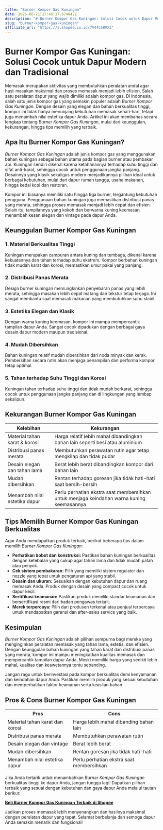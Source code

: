 ```yaml
---
title: "Burner Kompor Gas Kuningan"
date: 2025-06-21T17:40:17.674642Z
description: "# Burner Kompor Gas Kuningan: Solusi Cocok untuk Dapur Modern dan Tradisional..."
slug: "burner-kompor-gas-kuningan"
affiliate_url: "https://s.shopee.co.id/7V44C68VX2"
---
```

# Burner Kompor Gas Kuningan: Solusi Cocok untuk Dapur Modern dan Tradisional

Memasak merupakan aktivitas yang membutuhkan peralatan andal agar hasil masakan maksimal dan proses memasak menjadi lebih efisien. Salah satu peralatan dapur yang wajib dimiliki adalah kompor gas. Di Indonesia, salah satu jenis kompor gas yang semakin populer adalah *Burner Kompor Gas Kuningan*. Dengan desain yang elegan dan bahan berkualitas tinggi, kompor ini tidak hanya menunjang kebutuhan memasak sehari-hari, tetapi juga menambah nilai estetika dapur Anda. Artikel ini akan membahas secara lengkap tentang *Burner Kompor Gas Kuningan*, mulai dari keunggulan, kekurangan, hingga tips memilih yang terbaik.

## Apa Itu Burner Kompor Gas Kuningan?

*Burner Kompor Gas Kuningan* adalah jenis kompor gas yang menggunakan bahan kuningan sebagai bahan utama pada bagian burner atau pembakar api. Kuningan sendiri dikenal karena ketahanannya terhadap suhu tinggi dan sifat anti-karat, sehingga cocok untuk penggunaan jangka panjang. Desainnya yang klasik sekaligus modern menjadikannya pilihan ideal untuk berbagai kebutuhan, mulai dari dapur rumah tangga, usaha makanan, hingga kedai kopi dan restoran.

Kompor ini biasanya memiliki satu hingga tiga burner, tergantung kebutuhan pengguna. Penggunaan bahan kuningan juga memastikan distribusi panas yang merata, sehingga proses memasak menjadi lebih cepat dan efisien. Selain itu, tampilannya yang kokoh dan berwarna kuning keemasan menambah kesan elegan dan vintage pada dapur Anda.

## Keunggulan Burner Kompor Gas Kuningan

### 1. Material Berkualitas Tinggi

Kuningan merupakan campuran antara kuning dan tembaga, dikenal karena kekuatannya dan tahan terhadap suhu ekstrem. Kompor berbahan kuningan tidak mudah karat dan korosi, memastikan umur pakai yang panjang.

### 2. Distribusi Panas Merata

Design burner kuningan memungkinkan penyebaran panas yang lebih merata, sehingga masakan lebih cepat matang dan tekstur tetap terjaga. Ini sangat membantu saat memasak makanan yang membutuhkan suhu stabil.

### 3. Estetika Elegan dan Klasik

Dengan warna kuning keemasan, kompor ini mampu mempercantik tampilan dapur Anda. Sangat cocok dipadukan dengan berbagai gaya desain dapur modern maupun tradisional.

### 4. Mudah Dibersihkan

Bahan kuningan relatif mudah dibersihkan dari noda minyak dan kerak. Pembersihan secara rutin akan menjaga penampilan dan performa kompor tetap optimal.

### 5. Tahan terhadap Suhu Tinggi dan Korosi

Kuningan tahan terhadap suhu tinggi dan tidak mudah berkarat, sehingga cocok untuk penggunaan jangka panjang dan di lingkungan yang lembap sekalipun.

## Kekurangan Burner Kompor Gas Kuningan

| Kelebihan | Kekurangan |
| --- | --- |
| Material tahan karat & korosi | Harga relatif lebih mahal dibandingkan bahan lain seperti besi atau aluminium |
| Distribusi panas merata | Membutuhkan perawatan rutin agar tetap mengkilap dan tidak pudar |
| Desain elegan dan tahan lama | Berat lebih berat dibandingkan kompor dari bahan lain |
| Mudah dibersihkan | Rentan terhadap goresan jika tidak hati-hati saat bersih-bersih |
| Menambah nilai estetika dapur | Perlu perhatian ekstra saat membersihkan untuk menjaga keindahan warna kuning keemasannya |

## Tips Memilih Burner Kompor Gas Kuningan Berkualitas

Agar Anda mendapatkan produk terbaik, berikut beberapa tips dalam memilih *Burner Kompor Gas Kuningan*:

- **Perhatikan bobot dan konstruksi:** Pastikan bahan kuningan berkualitas dengan ketebalan yang cukup agar tahan lama dan tidak mudah patah atau penyok.
- **Cek sistem pembakaran:** Pilih yang memiliki sistem regulator dan nozzle yang tepat untuk pengaturan api yang stabil.
- **Desain dan ukuran:** Sesuaikan dengan kebutuhan dapur dan ruang memasak Anda. Produk dengan desain yang compact cocok untuk dapur kecil.
- **Sertifikasi keamanan:** Pastikan produk memiliki standar keamanan dan bersertifikasi resmi dari badan pengawas terkait.
- **Merek terpercaya:** Pilih dari produsen terkenal atau penjual terpercaya untuk mendapatkan garansi dan after-sales service yang baik.

## Kesimpulan

*Burner Kompor Gas Kuningan* adalah pilihan sempurna bagi mereka yang menginginkan peralatan memasak yang tahan lama, estetis, dan efisien. Dengan keunggulan bahan kuningan yang tahan karat dan distribusi panas yang merata, kompor ini mampu meningkatkan kualitas memasak dan mempercantik tampilan dapur Anda. Meski memiliki harga yang sedikit lebih mahal, kualitas dan keawetannya tentu sebanding.

Jangan ragu untuk berinvestasi pada kompor berkualitas demi kenyamanan dan keindahan dapur Anda. Pastikan memilih produk yang sesuai kebutuhan dan memperhatikan faktor keamanan serta keaslian bahan.

## Pros & Cons Burner Kompor Gas Kuningan

| **Pros** | **Cons** |
| --- | --- |
| Material tahan karat dan korosi | Harga lebih mahal dibanding bahan lain |
| Distribusi panas merata | Membutuhkan perawatan rutin |
| Desain elegan dan vintage | Berat lebih berat |
| Mudah dibersihkan | Rentan goresan jika tidak hati-hati |
| Menambah nilai estetika dapur | Perlu perhatian ekstra saat membersihkan |

Jika Anda tertarik untuk menambahkan *Burner Kompor Gas Kuningan* berkualitas tinggi ke dapur Anda, jangan tunggu lagi! Dapatkan pilihan terbaik yang sesuai dengan kebutuhan dan gaya dapur Anda melalui tautan berikut:

[**Beli Burner Kompor Gas Kuningan Terbaik di Shopee**](https://s.shopee.co.id/7V44C68VX2)

Jadikan proses memasak lebih menyenangkan dan hasilnya maksimal dengan peralatan dapur yang tepat. Selamat berbelanja dan semoga dapur Anda semakin menarik dan fungsional!